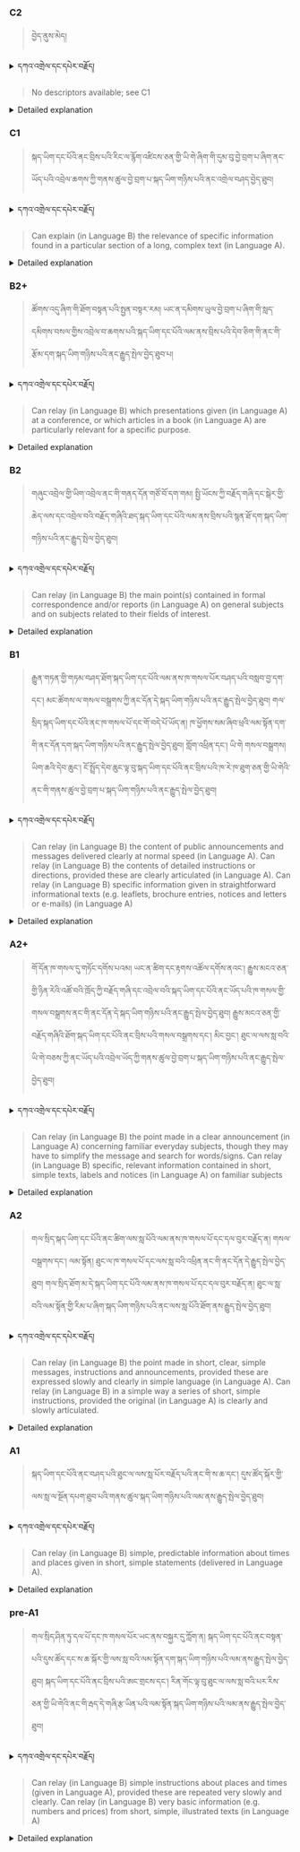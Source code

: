 ### C2
<!-- panels:start -->
<!-- div:left-panel -->

>བྱེད་ནུས་མེད།


<details>
  <summary>དཀའ་འགྲེལ་དང་དཔེར་བརྗོད།</summary>

...
</details>


<!-- div:right-panel -->

> No descriptors available; see C1






<details>

  <summary>Detailed explanation</summary>

...

</details>

<!-- panels:end -->




### C1
<!-- panels:start -->
<!-- div:left-panel -->

>སྐད་ཡིག་དང་པོའི་ནང་བྲིས་པའི་རིང་ལ་རྙོག་འཛིངས་ཅན་གྱི་ཡི་གེ་ཞིག་གི་དུམ་བུ་བྱེ་བྲག་པ་ཞིག་ནང་ཡོད་པའི་འབྲེལ་ཆགས་ཀྱི་གནས་ཚུལ་བྱེ་བྲག་པ་སྐད་ཡིག་གཉིས་པའི་ནང་འགྲེལ་བཤད་བྱེད་ཐུབ།






<details>
  <summary>དཀའ་འགྲེལ་དང་དཔེར་བརྗོད།</summary>

བདག་གིས་དེ་ལྷག་ཏུ་སྟབས་བདེའི་ཆ་ཤས་སུ་དབྱེ་རུ་བཅུག་པ་སྟེ།

1.སྐད་ཆ་དྭངས་ཤིང་གསལ་བ་སྟེ། འདིས་ཁྱོད་ཀྱིས་གོ་བདེ་ཤེས་སླ་བའི་ཐབས་ལ་བརྟེན་ནས་བཤད་ཆོག་པ་དང་འབྲི་ཆོག་པ་མཚོན་ ཁྱེད་ཀྱིས་དོན་སྙིང་ལྡན་པའི་ཚིག་བཀོལ་ནས་ཉན་མཁན་དང་ཀློག་པ་པོ་རྣམས་ལ་མཚོན་ན་རྙོག་འཛིང་ཆེན་པོ་མེད།
དཔེ་མཚོན་འདི་ལྟར། "དེ་རིང་གི་ནམ་མཁའ་ཧ་ཅང་སྔོ་"ཞེས་པ་ནི་སྟབས་བདེ་ཞིང་གསལ་བའི་ཚིག་གྲུབ་ཤིག་རེད།
</details>

<!-- div:right-panel -->

>Can explain (in Language B) the relevance of specific information found in a particular section of a long, complex text (in Language A).




<details>

  <summary>Detailed explanation</summary>

It means the person has the ability to elucidate and clarify the significance of specific information found in a particular section of a long and intricate text written in their native language, Language A. They can explain the relevance and importance of that specific information in their second language, Language B. This proficiency allows them to identify and articulate the connections between different sections of the text and understand how the specific information contributes to the overall meaning and context. They can effectively communicate the relevance of the information to others in Language B, highlighting its significance within the broader scope of the complex text.

</details>

<!-- panels:end -->






### B2+
<!-- panels:start -->
<!-- div:left-panel -->

>ཚོགས་འདུ་ཞིག་གི་ཐོག་བསྟན་པའི་སྤྱན་བསྟར་རམ། ཡང་ན་དམིགས་ཡུལ་བྱེ་བྲག་པ་ཞིག་གི་སླད་དམིགས་བསལ་གྱིས་འབྲེལ་བ་ཆགས་པའི་སྐད་ཡིག་དང་པོའི་ལམ་ནས་བྲིས་པའི་དེབ་ཅིག་གི་ནང་གི་རྩོམ་དག་སྐད་ཡིག་གཉིས་པའི་ནང་རྒྱུད་སྤེལ་བྱེད་ཐུབ་པ།




<details>
  <summary>དཀའ་འགྲེལ་དང་དཔེར་བརྗོད།</summary>

བདག་གིས་དེ་ལྷག་ཏུ་སྟབས་བདེའི་ཆ་ཤས་སུ་དབྱེ་རུ་བཅུག་པ་སྟེ།

1.སྐད་ཆ་དྭངས་ཤིང་གསལ་བ་སྟེ། འདིས་ཁྱོད་ཀྱིས་གོ་བདེ་ཤེས་སླ་བའི་ཐབས་ལ་བརྟེན་ནས་བཤད་ཆོག་པ་དང་འབྲི་ཆོག་པ་མཚོན་ ཁྱེད་ཀྱིས་དོན་སྙིང་ལྡན་པའི་ཚིག་བཀོལ་ནས་ཉན་མཁན་དང་ཀློག་པ་པོ་རྣམས་ལ་མཚོན་ན་རྙོག་འཛིང་ཆེན་པོ་མེད།
དཔེ་མཚོན་འདི་ལྟར། "དེ་རིང་གི་ནམ་མཁའ་ཧ་ཅང་སྔོ་"ཞེས་པ་ནི་སྟབས་བདེ་ཞིང་གསལ་བའི་ཚིག་གྲུབ་ཤིག་རེད།
</details>

<!-- div:right-panel -->

> Can relay (in Language B) which presentations given (in Language A) at a conference, or which articles in a book (in Language A) are particularly relevant for a specific purpose.





<details>

  <summary>Detailed explanation</summary>

It means the person is capable of conveying and communicating, in their second language, Language B, which presentations delivered at a conference or which articles in a book written in their native language, Language A, are specifically relevant for a particular purpose. They possess the ability to identify the key information and content from the presentations or articles and evaluate their applicability and importance within a specific context or objective. This proficiency allows them to effectively relay this information in Language B, providing recommendations or indicating which presentations or articles are most pertinent for a given purpose or goal.

</details>

<!-- panels:end -->




### B2
<!-- panels:start -->
<!-- div:left-panel -->

> གཞུང་འབྲེལ་གྱི་ཡིག་འབྲེལ་ནང་གི་གནད་དོན་གཙོ་བོ་དག་གམ། སྤྱི་ཡོངས་ཀྱི་བརྗོད་གཞི་དང་སྒེར་གྱི་ཆེད་ལས་དང་འབྲེལ་བའི་བརྗོད་གཞིའི་ཐད་སྐད་ཡིག་དང་པོའི་ལམ་ནས་བྲིས་པའི་སྙན་ཐོ་དག་སྐད་ཡིག་གཉིས་པའི་ནང་རྒྱུད་སྤེལ་བྱེད་ཐུབ།





<details>
  <summary>དཀའ་འགྲེལ་དང་དཔེར་བརྗོད།</summary>

བདག་གིས་དེ་ལྷག་ཏུ་སྟབས་བདེའི་ཆ་ཤས་སུ་དབྱེ་རུ་བཅུག་པ་སྟེ།

1.སྐད་ཆ་དྭངས་ཤིང་གསལ་བ་སྟེ། འདིས་ཁྱོད་ཀྱིས་གོ་བདེ་ཤེས་སླ་བའི་ཐབས་ལ་བརྟེན་ནས་བཤད་ཆོག་པ་དང་འབྲི་ཆོག་པ་མཚོན་ ཁྱེད་ཀྱིས་དོན་སྙིང་ལྡན་པའི་ཚིག་བཀོལ་ནས་ཉན་མཁན་དང་ཀློག་པ་པོ་རྣམས་ལ་མཚོན་ན་རྙོག་འཛིང་ཆེན་པོ་མེད།
དཔེ་མཚོན་འདི་ལྟར། "དེ་རིང་གི་ནམ་མཁའ་ཧ་ཅང་སྔོ་"ཞེས་པ་ནི་སྟབས་བདེ་ཞིང་གསལ་བའི་ཚིག་གྲུབ་ཤིག་རེད།
</details>

<!-- div:right-panel -->

> Can relay (in Language B) the main point(s) contained in formal correspondence and/or reports (in Language A) on general subjects and on subjects related to their fields of interest.




<details>

  <summary>Detailed explanation</summary>

It means the person has the ability to convey and communicate, in their second language, Language B, the main point(s) contained in formal correspondence and/or reports written in their native language, Language A. This proficiency extends to both general subjects and topics related to their fields of interest. They are skilled at identifying and extracting the essential information and key messages from formal correspondence and reports. They can effectively relay these main points in Language B, ensuring that the intended meaning and important details are accurately conveyed. Whether it is a general subject or a specialized topic within their field of interest, the person is capable of succinctly summarizing the main ideas and central themes in their second language.

</details>

<!-- panels:end -->



### B1
<!-- panels:start -->
<!-- div:left-panel -->

> རྒྱུན་གཏན་གྱི་གཏམ་བཤད་ཐོག་སྐད་ཡིག་དང་པོའི་ལམ་ནས་ཁ་གསལ་པོར་བཤད་པའི་བསླབ་བྱ་དག་དང་། མང་ཚོགས་ལ་གསལ་བསྒྲགས་ཀྱི་ནང་དོན་དེ་སྐད་ཡིག་གཉིས་པའི་ནང་རྒྱུད་སྤེལ་བྱེད་ཐུབ།
གལ་སྲིད་སྐད་ཡིག་དང་པོའི་ནང་ཁ་གསལ་པོ་དང་གོ་བདེ་པོ་ཡོད་ན། ཁ་ཕྱོགས་སམ་ཞིབ་ཕྲའི་ལམ་སྟོན་དག་གི་ནང་དོན་དག་སྐད་ཡིག་གཉིས་པའི་ནང་རྒྱུད་སྤེལ་བྱེད་ཐུབ།
གློག་འཕྲིན་དང་། ཡི་གེ གསལ་བསྒྲགས། ཡིག་ཆའི་དེབ་ཆུང་། ངོ་སྤྲོད་དེབ་ཆུང་ལྟ་བུ་སྐད་ཡིག་དང་པོའི་ནང་བྲིས་པའི་ཁ་རེ་ཁ་ཐུག་ཅན་གྱི་ཡི་གེའི་ནང་གི་གནས་ཚུལ་བྱེ་བྲག་པ་སྐད་ཡིག་གཉིས་པའི་ནང་རྒྱུད་སྤེལ་བྱེད་ཐུབ།




<details>
  <summary>དཀའ་འགྲེལ་དང་དཔེར་བརྗོད།</summary>

བདག་གིས་དེ་ལྷག་ཏུ་སྟབས་བདེའི་ཆ་ཤས་སུ་དབྱེ་རུ་བཅུག་པ་སྟེ།

1.སྐད་ཆ་དྭངས་ཤིང་གསལ་བ་སྟེ། འདིས་ཁྱོད་ཀྱིས་གོ་བདེ་ཤེས་སླ་བའི་ཐབས་ལ་བརྟེན་ནས་བཤད་ཆོག་པ་དང་འབྲི་ཆོག་པ་མཚོན་ ཁྱེད་ཀྱིས་དོན་སྙིང་ལྡན་པའི་ཚིག་བཀོལ་ནས་ཉན་མཁན་དང་ཀློག་པ་པོ་རྣམས་ལ་མཚོན་ན་རྙོག་འཛིང་ཆེན་པོ་མེད།
དཔེ་མཚོན་འདི་ལྟར། "དེ་རིང་གི་ནམ་མཁའ་ཧ་ཅང་སྔོ་"ཞེས་པ་ནི་སྟབས་བདེ་ཞིང་གསལ་བའི་ཚིག་གྲུབ་ཤིག་རེད།
</details>

<!-- div:right-panel -->

> Can relay (in Language B) the content of public announcements and messages delivered clearly at normal speed (in Language A).
Can relay (in Language B) the contents of detailed instructions or directions, provided these are clearly articulated (in Language A).
Can relay (in Language B) specific information given in straightforward informational texts (e.g. leaflets, brochure entries, notices and letters or e-mails) (in Language A)




<details>

  <summary>Detailed explanation</summary>

It means the person possesses the ability to effectively relay and communicate the content of various forms of communication in their second language, Language B. They can accurately convey the information contained in public announcements and messages delivered at a normal speed in their native language, Language A. This includes being able to transmit the main points and key details clearly and comprehensibly to others in Language B. Additionally, they can relay the contents of detailed instructions or directions as long as they are clearly articulated in Language A, ensuring that the information is accurately conveyed in Language B. Furthermore, they can effectively communicate specific information presented in straightforward informational texts such as leaflets, brochure entries, notices, letters, or emails written in Language A. This proficiency allows them to accurately relay the relevant details and information from these texts to others in Language B, ensuring a clear and accurate transfer of specific information.

</details>

<!-- panels:end -->





### A2+
<!-- panels:start -->
<!-- div:left-panel -->

> གོ་དོན་ཁ་གསལ་དུ་གཏོང་དགོས་པའམ། ཡང་ན་ཚིག་དང་རྟགས་འཚོལ་དགོས་ནའང་། རྒྱུས་མངའ་ཅན་གྱི་ཉིན་རེའི་འཚོ་བའི་ཁྲོད་ཀྱི་བརྗོད་གཞི་དང་འབྲེལ་བའི་སྐད་ཡིག་དང་པོའི་ནང་ཡོད་པའི་ཁ་གསལ་གྱི་གསལ་བསྒྲགས་ནང་གི་ནང་དོན་དེ་སྐད་ཡིག་གཉིས་པའི་ནང་རྒྱུད་སྤེལ་བྱེད་ཐུབ།
རྒྱུས་མངའ་ཅན་གྱི་བརྗོད་གཞིའི་ཐོག་སྐད་ཡིག་དང་པོའི་ནང་བྲིས་པའི་གསལ་བསྒྲགས་དང་། མིང་བྱང་། ཐུང་ལ་ལས་སླ་བའི་ཡི་གེ་བཅས་ཀྱི་ནང་ཡོད་པའི་འབྲེལ་ཡོད་ཀྱི་གནས་ཚུལ་བྱེ་བྲག་པ་སྐད་ཡིག་གཉིས་པའི་ནང་རྒྱུད་སྤེལ་བྱེད་ཐུབ། 



<details>
  <summary>དཀའ་འགྲེལ་དང་དཔེར་བརྗོད།</summary>

བདག་གིས་དེ་ལྷག་ཏུ་སྟབས་བདེའི་ཆ་ཤས་སུ་དབྱེ་རུ་བཅུག་པ་སྟེ།

1.སྐད་ཆ་དྭངས་ཤིང་གསལ་བ་སྟེ། འདིས་ཁྱོད་ཀྱིས་གོ་བདེ་ཤེས་སླ་བའི་ཐབས་ལ་བརྟེན་ནས་བཤད་ཆོག་པ་དང་འབྲི་ཆོག་པ་མཚོན་ ཁྱེད་ཀྱིས་དོན་སྙིང་ལྡན་པའི་ཚིག་བཀོལ་ནས་ཉན་མཁན་དང་ཀློག་པ་པོ་རྣམས་ལ་མཚོན་ན་རྙོག་འཛིང་ཆེན་པོ་མེད།
དཔེ་མཚོན་འདི་ལྟར། "དེ་རིང་གི་ནམ་མཁའ་ཧ་ཅང་སྔོ་"ཞེས་པ་ནི་སྟབས་བདེ་ཞིང་གསལ་བའི་ཚིག་གྲུབ་ཤིག་རེད།
</details>

<!-- div:right-panel -->

> Can relay (in Language B) the point made in a clear announcement (in Language A) concerning familiar everyday subjects, though they may have to simplify the message and search for words/signs.
Can relay (in Language B) specific, relevant information contained in short, simple texts, labels and notices (in Language A) on familiar subjects





<details>

  <summary>Detailed explanation</summary>

It means the person has the ability to effectively relay and communicate the main point of a clear announcement in their second language, Language B, when the announcement is related to familiar everyday subjects. They may need to simplify the message and search for words or signs to accurately convey the intended meaning in Language B. This proficiency enables them to effectively transmit the core message and main idea of the announcement, ensuring that others understand the key points.

Additionally, they can relay specific and relevant information found in short, simple texts, labels, and notices written in their native language, Language A, on familiar subjects. They can extract the pertinent details from these texts and accurately communicate them in Language B. Whether it's information on labels, notices, or short texts, the person can effectively transfer the specific information in a clear and understandable manner to others.

In summary, this proficiency allows the person to relay the main point of clear announcements related to everyday subjects in Language B, while also being able to communicate specific and relevant information contained in short, simple texts, labels, and notices in Language A on familiar subjects.

</details>

<!-- panels:end -->





### A2
<!-- panels:start -->
<!-- div:left-panel -->

> གལ་སྲིད་སྐད་ཡིག་དང་པོའི་ནང་ཚིག་ལས་སླ་པོའི་ལམ་ནས་ཁ་གསལ་པོ་དང་དལ་བུར་བརྗོད་ན། གསལ་བསྒྲགས་དང་། ལམ་སྟོན། ཐུང་ལ་ཁ་གསལ་པོ་དང་ལས་སླ་བའི་འཕྲིན་ནང་གི་ནང་དོན་དེ་རྒྱུད་སྤེལ་བྱེད་ཐུབ།
གལ་སྲིད་ཐོག་མ་དེ་སྐད་ཡིག་དང་པོའི་ལམ་ནས་ཁ་གསལ་པོ་དང་དལ་བུར་བརྗོད་ན། ཐུང་ལ་སླ་བའི་ལམ་སྟོན་གྱི་རིམ་པ་ཞིག་སྐད་ཡིག་གཉིས་པའི་ནང་ལས་སླ་པོའི་ཐོག་ནས་རྒྱུད་སྤེལ་བྱེད་ཐུབ།

  


<details>
  <summary>དཀའ་འགྲེལ་དང་དཔེར་བརྗོད།</summary>

བདག་གིས་དེ་ལྷག་ཏུ་སྟབས་བདེའི་ཆ་ཤས་སུ་དབྱེ་རུ་བཅུག་པ་སྟེ།

1.སྐད་ཆ་དྭངས་ཤིང་གསལ་བ་སྟེ། འདིས་ཁྱོད་ཀྱིས་གོ་བདེ་ཤེས་སླ་བའི་ཐབས་ལ་བརྟེན་ནས་བཤད་ཆོག་པ་དང་འབྲི་ཆོག་པ་མཚོན་ ཁྱེད་ཀྱིས་དོན་སྙིང་ལྡན་པའི་ཚིག་བཀོལ་ནས་ཉན་མཁན་དང་ཀློག་པ་པོ་རྣམས་ལ་མཚོན་ན་རྙོག་འཛིང་ཆེན་པོ་མེད།
དཔེ་མཚོན་འདི་ལྟར། "དེ་རིང་གི་ནམ་མཁའ་ཧ་ཅང་སྔོ་"ཞེས་པ་ནི་སྟབས་བདེ་ཞིང་གསལ་བའི་ཚིག་གྲུབ་ཤིག་རེད།
</details>

<!-- div:right-panel -->

> Can relay (in Language B) the point made in short, clear, simple messages, instructions and announcements, provided these are expressed slowly and clearly in simple language (in Language A).
Can relay (in Language B) in a simple way a series of short, simple instructions, provided the original (in Language A) is clearly and slowly articulated.




<details>

  <summary>Detailed explanation</summary>

It means the person possesses the ability to effectively relay and communicate the main point of short, clear, and simple messages, instructions, and announcements in their second language, Language B. However, this is dependent on these messages being expressed slowly and clearly in simple language in their native language, Language A. The person can accurately convey the intended meaning and main idea of these messages to others in Language B, ensuring clear understanding.

Additionally, they can relay a series of short, simple instructions in a simple manner in Language B, as long as the original instructions in their native language, Language A, are clearly and slowly articulated. The person can effectively transfer the instructions, one after another, while maintaining clarity and simplicity in their communication.

Overall, this proficiency enables the person to relay the main point of short and simple messages, instructions, and announcements in Language B when they are expressed clearly and slowly in simple language in Language A. They can also communicate a series of short and simple instructions in Language B, as long as the original instructions in Language A are clearly and slowly articulated.

</details>

<!-- panels:end -->




### A1
<!-- panels:start -->
<!-- div:left-panel -->

>སྐད་ཡིག་དང་པོའི་ནང་བཤད་པའི་ཐུང་ལ་ལས་སླ་པོར་བརྗོད་པའི་ནང་གི་ས་ཆ་དང་། དུས་ཚོད་སྐོར་གྱི་ལས་སླ་ལ་སྔོན་དཔག་ཐུབ་པའི་གནས་ཚུལ་སྐད་ཡིག་གཉིས་པའི་ལམ་ནས་རྒྱུད་སྤེལ་བྱེད་ཐུབ།

 
<details>
  <summary>དཀའ་འགྲེལ་དང་དཔེར་བརྗོད།</summary>

བདག་གིས་དེ་ལྷག་ཏུ་སྟབས་བདེའི་ཆ་ཤས་སུ་དབྱེ་རུ་བཅུག་པ་སྟེ།

1.སྐད་ཆ་དྭངས་ཤིང་གསལ་བ་སྟེ། འདིས་ཁྱོད་ཀྱིས་གོ་བདེ་ཤེས་སླ་བའི་ཐབས་ལ་བརྟེན་ནས་བཤད་ཆོག་པ་དང་འབྲི་ཆོག་པ་མཚོན་ ཁྱེད་ཀྱིས་དོན་སྙིང་ལྡན་པའི་ཚིག་བཀོལ་ནས་ཉན་མཁན་དང་ཀློག་པ་པོ་རྣམས་ལ་མཚོན་ན་རྙོག་འཛིང་ཆེན་པོ་མེད།
དཔེ་མཚོན་འདི་ལྟར། "དེ་རིང་གི་ནམ་མཁའ་ཧ་ཅང་སྔོ་"ཞེས་པ་ནི་སྟབས་བདེ་ཞིང་གསལ་བའི་ཚིག་གྲུབ་ཤིག་རེད།
</details>

<!-- div:right-panel -->

> Can relay (in Language B) simple, predictable information about times and places given in short, simple statements (delivered in Language A).


<details>

  <summary>Detailed explanation</summary>

It means the person has the ability to effectively relay and communicate simple and predictable information about times and places in their second language, Language B. This information is conveyed through short and simple statements delivered in their native language, Language A. The person can accurately convey details such as specific times, dates, locations, and directions in Language B, ensuring clear understanding by others. They can effectively transfer this information, providing concise and straightforward statements related to times and places in a clear and understandable manner.

</details>

<!-- panels:end -->




### pre-A1
<!-- panels:start -->
<!-- div:left-panel -->

> གལ་སྲིད་ཤིན་ཏུ་དལ་པོ་དང་ཁ་གསལ་པོར་ཡང་ནས་བསྐྱར་དུ་ཀློག་ན། སྐད་ཡིག་དང་པོའི་ནང་བསྟན་པའི་དུས་ཚོད་དང་ས་ཆ་སྐོར་གྱི་ལས་སླ་བའི་ལམ་སྟོན་དག་སྐད་ཡིག་གཉིས་པའི་ལམ་ནས་རྒྱུད་སྤེལ་བྱེད་ཐུབ། 
སྐད་ཡིག་དང་པོའི་ནང་བྲིས་པའི་ཨང་གྲངས་དང་། རིན་གོང་ལྟ་བུ་ཐུང་ལ་ལས་སླ་བའི་པར་རིས་ཅན་གྱི་ཡི་གེའི་ནང་གི་རྦད་དེ་གཞི་རྩ་ཡིན་པའི་ལམ་སྟོན་སྐད་ཡིག་གཉིས་པའི་ལམ་ནས་རྒྱུད་སྤེལ་བྱེད་ཐུབ།
<details>
  <summary>དཀའ་འགྲེལ་དང་དཔེར་བརྗོད།</summary>

བདག་གིས་དེ་ལྷག་ཏུ་སྟབས་བདེའི་ཆ་ཤས་སུ་དབྱེ་རུ་བཅུག་པ་སྟེ།

1.སྐད་ཆ་དྭངས་ཤིང་གསལ་བ་སྟེ། འདིས་ཁྱོད་ཀྱིས་གོ་བདེ་ཤེས་སླ་བའི་ཐབས་ལ་བརྟེན་ནས་བཤད་ཆོག་པ་དང་འབྲི་ཆོག་པ་མཚོན་ ཁྱེད་ཀྱིས་དོན་སྙིང་ལྡན་པའི་ཚིག་བཀོལ་ནས་ཉན་མཁན་དང་ཀློག་པ་པོ་རྣམས་ལ་མཚོན་ན་རྙོག་འཛིང་ཆེན་པོ་མེད།
དཔེ་མཚོན་འདི་ལྟར། "དེ་རིང་གི་ནམ་མཁའ་ཧ་ཅང་སྔོ་"ཞེས་པ་ནི་སྟབས་བདེ་ཞིང་གསལ་བའི་ཚིག་གྲུབ་ཤིག་རེད།
</details>

<!-- div:right-panel -->

> Can relay (in Language B) simple instructions about places and times (given in Language A), provided these are repeated very slowly and clearly.
Can relay (in Language B) very basic information (e.g. numbers and prices) from short, simple, illustrated texts (in Language A)

<details>

  <summary>Detailed explanation</summary>

It means the person possesses the ability to relay simple instructions about places and times in their second language, Language B, when these instructions are given in their native language, Language A. However, to effectively relay these instructions, they need the instructions to be repeated very slowly and clearly. This allows the person to accurately communicate the instructions in Language B, ensuring clear understanding by others.

Additionally, they can relay very basic information, such as numbers and prices, from short, simple, and illustrated texts written in their native language, Language A. They can extract and communicate this basic information in Language B, utilizing the visuals and simplicity of the texts to enhance understanding. This proficiency allows them to effectively convey numbers, prices, and other basic information from these texts in a clear and comprehensible manner.

In summary, this proficiency enables the person to relay simple instructions about places and times in Language B, provided they are repeated slowly and clearly in Language A. Furthermore, they can communicate very basic information from short, simple, and illustrated texts in Language B, utilizing the visual aids and simplicity of the texts to enhance communication.

</details>

<!-- panels:end -->

